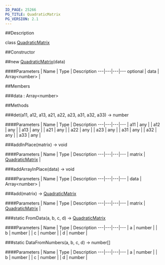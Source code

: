 ```yaml
---
ID_PAGE: 25266
PG_TITLE: QuadraticMatrix
PG_VERSION: 2.1
---
```

##Description

class [QuadraticMatrix](/classes/2.2/QuadraticMatrix)



##Constructor

##new [QuadraticMatrix](/classes/2.2/QuadraticMatrix)(data)



####Parameters
 | Name | Type | Description
---|---|---|---
optional | data | Array&lt;number&gt; | 

##Members

###data : Array&lt;number&gt;



##Methods

###det(a11, a12, a13, a21, a22, a23, a31, a32, a33) &rarr; number



####Parameters
 | Name | Type | Description
---|---|---|---
 | a11 | any | 
 | a12 | any | 
 | a13 | any | 
 | a21 | any | 
 | a22 | any | 
 | a23 | any | 
 | a31 | any | 
 | a32 | any | 
 | a33 | any | 

###addInPlace(matrix) &rarr; void



####Parameters
 | Name | Type | Description
---|---|---|---
 | matrix | [QuadraticMatrix](/classes/2.2/QuadraticMatrix) | 

###addArrayInPlace(data) &rarr; void



####Parameters
 | Name | Type | Description
---|---|---|---
 | data | Array&lt;number&gt; | 

###add(matrix) &rarr; [QuadraticMatrix](/classes/2.2/QuadraticMatrix)



####Parameters
 | Name | Type | Description
---|---|---|---
 | matrix | [QuadraticMatrix](/classes/2.2/QuadraticMatrix) | 

###static FromData(a, b, c, d) &rarr; [QuadraticMatrix](/classes/2.2/QuadraticMatrix)



####Parameters
 | Name | Type | Description
---|---|---|---
 | a | number | 
 | b | number | 
 | c | number | 
 | d | number | 

###static DataFromNumbers(a, b, c, d) &rarr; number[]



####Parameters
 | Name | Type | Description
---|---|---|---
 | a | number | 
 | b | number | 
 | c | number | 
 | d | number | 

